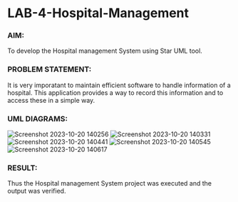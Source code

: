 # LAB-4-Hospital-Management
### AIM:
To develop the Hospital management System using Star UML tool.
### PROBLEM STATEMENT:
It is very imporatant to maintain efficient software to handle information of a hospital.
This application provides a way to record this information and to access these in a simple way.

### UML DIAGRAMS:
![Screenshot 2023-10-20 140256](https://github.com/JudeSamJ/LAB-4-Hospital-Management/assets/118989352/b6763d17-e3a5-4ce7-a76f-7d80bb3512d7)
![Screenshot 2023-10-20 140331](https://github.com/JudeSamJ/LAB-4-Hospital-Management/assets/118989352/27cab0c6-0207-435f-bcf7-0983c2b08664)
![Screenshot 2023-10-20 140441](https://github.com/JudeSamJ/LAB-4-Hospital-Management/assets/118989352/08cc14f8-5fb4-48c1-8b8a-f8751d9fa3cb)
![Screenshot 2023-10-20 140545](https://github.com/JudeSamJ/LAB-4-Hospital-Management/assets/118989352/a8448645-31c5-464a-ae6c-0aef656f9604)
![Screenshot 2023-10-20 140617](https://github.com/JudeSamJ/LAB-4-Hospital-Management/assets/118989352/7e28227b-40e2-4f7b-b42c-f0f5c9ca803e)

### RESULT:
Thus the Hospital management System project was executed and the output was verified.

